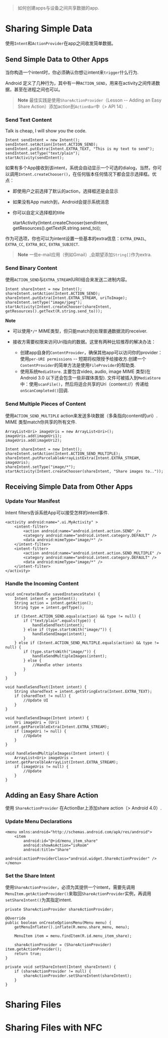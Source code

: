 >如何创建apps与设备之间共享数据的app.

# Sharing Simple Data
使用`Intent`和`ActionProvider`在app之间收发简单数据。

## Send Simple Data to Other Apps
当你构造一个intent时，你必须确认你想让intent来`trigger`什么行为.

Android 定义了几种行为，其中有一种`ACTION_SEND`，用来在activity之间传递数据，甚至在进程之间也可以。

> **Note** 最佳实践是使用`ShareActionProvider`（Lesson -- Adding an Easy Share Action）添加action到`ActionBar`中（> API 14）.

### Send Text Content
Talk is cheap, I will show you the code.

    Intent sendIntent = new Intent();
    sendIntent.setAction(Intent.ACTION_SEND);
    sendIntent.putExtra(Intent.EXTRA_TEXT, "This is my text to send");
    sendIntent.setType("text/plain");
    startActivity(sendIntent);

如果有多个App接收到该intent，系统会自动显示一个可选的dialog，当然，你可以调用`Intent.createChooser()`，在任何版本任何情况下都会显示选择框。优点：

* 即使用户之前选择了默认的action，选择框还是会显示
* 如果没有App match到，Android会提示系统消息
* 你可以自定义选择框的title

    startActivity(Intent.createChooser(sendIntent, getResources().getText(R.string.send_to));

作为可选项，你也可以为intent设置一些基本的extra信息：`EXTRA_EMAIL`, `EXTRA_CC`, `EXTRA_BCC`, `EXTRA_SUBJECT`.

> **Note** 一些e-mail应用（例如Gmail）,会期望添加`String[]`作为extra.

### Send Binary Content
使用`ACTION_SEND`与`EXTRA_STREAM`(URI)结合来发送二进制内容。

    Intent shareIntent = new Intent();
    shareIntent.setAction(Intent.ACTION_SEND);
    shareIntent.putExtra(Intent.EXTRA_STREAM, uriToImage);
    shareIntent.setType("image/jpeg");
    startActivity(Intent.createChooser(shareIntent, getResources().getText(R.string.send_to)));

**Note**

* 可以使用`*/*` MIME类型，但只能match到处理普通数据流的receiver.
* 接收方需要权限来访问Uri指向的数据。这里有两种比较推荐的解决办法：
    
    * 创建app自身的`ContentProvider`，确保其他app可以访问你的provider：使用`per-URI permissions` -- 短期将权限授予给接收方.创建一个`ContentProvider`的简单方法是使用`FileProvider`的帮助类.
    * 使用系统`MediaStore`. 主要包含video, audio, image MIME 类型(在Android 3.0 以下还会包含一些非媒体类型). 文件可被插入到`MediaStore`中：使用`scanFile()`，然后将适合共享的Uri（content://）传递给`onScanCompleted()`回调.

### Send Multiple Pieces of Content
使用`ACTION_SEND_MULTIPLE` action来发送多块数据（多条指向content的uri）.
MIME 类型match你共享的所有文件.
    
    ArrayList<Uri> imageUris = new ArrayList<Uri>();
    imageUris.add(imageUri1);
    imageUris.add(imageUri2);

    Intent shareIntent = new Intent();
    shareIntent.setAction(Intent.ACTION_SEND_MULTIPLE);
    shareIntent.putParcelableArrayListExtra(Intent.EXTRA_STREAM, imageUris);
    shareIntent.setType("image/*");
    startActivity(Intent.createChooser(shareIntent, "Share images to.."));

## Receiving Simple Data from Other Apps
### Update Your Manifest
Intent filters告诉系统App可以接受怎样的intent事件.

    <activity android:name=".ui.MyActivity" >
        <intent-filter>
            <action android:name="android.intent.action.SEND" />
            <category android:name="android.intent.category.DEFAULT" />
            <data android:mimeType="image/*" />
        </intent-filter>
        <intent-filter>
            <action android:name="android.intent.action.SEND_MULTIPLE" />
            <category android:name="android.intent.category.DEFAULT" />
            <data android:mimeType="image/*" />
        </intent-filter>
    </activity>

### Handle the Incoming Content

    void onCreate(Bundle savedInstanceState) {
        Intent intent = getIntent();
        String action = intent.getAction();
        String type = intent.getType();

        if (Intent.ACTION_SEND.equals(action) && type != null) {
            if ("text/plain".equals(type)) {
                handleSendText(intent);    
            } else if (type.startsWith("image/")) {
                handleSendImage(intent);    
            }
        } else if (Intent.ACTION_SEND_MULTIPLE.equals(action) && type != null) {
            if (type.startsWith("image/")) {
                handleSendMultipleImages(intent);    
            } else {
                //Handle other intents    
            }   
        }
    }

    void handleSendText(Intent intent) {
        String sharedText = intent.getStringExtra(Intent.EXTRA_TEXT);
        if (sharedText != null) {
            //Update UI    
        }
    }

    void handleSendImage(Intent intent) {
        Uri imageUri = (Uri) intent.getParcelbleExtra(Intent.EXTRA_STREAM);
        if (imageUri != null) {
            //Update    
        }
    }

    void handleSendMultipleImages(Intent intent) {
        ArrayList<Uri> imageUris = intent.getParcelbleArrayList(Intent.EXTRA_STREAM);
        if (imageUris != null) {
            //Update    
        }
    }

## Adding an Easy Share Action
使用 `ShareActionProvider` 在ActionBar上添加share action（> Android 4.0）.

### Update Menu Declarations
    
    <menu xmlns:android="http://schemas.android.com/apk/res/android">
        <item
            android:id="@+id/menu_item_share"
            android:showAsAction="isRoom"
            android:title="Share"
            android:actionProviderClass="android.widget.ShareActionProvider" />
    </menu>

### Set the Share Intent
使用`ShareActionProvider`，必须为其提供一个intent，需要先调用`MenuItem.getActionProvider()`来取回`ShareActionProvider`实例，再调用`setShareIntent()`为其指定intent.

    private ShareActionProvider shareActionProvider;

    @Override
    public boolean onCreateOptionsMenu(Menu menu) {
        getMenuInflater().inflate(R.menu.share_menu, menu);

        MenuItem item = menu.findItem(R.id.menu_item_share);

        shareActionProvider = (ShareActionProvider) item.getActionProvider();
        return true;
    }

    private void setShareIntent(Intent shareIntent) {
        if (shareActionProvider != null) {
            shareActionProvider.setShareIntent(shareIntent);    
        }    
    }

# Sharing Files
# Sharing Files with NFC
